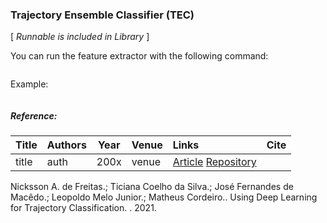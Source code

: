 ### Trajectory Ensemble Classifier (TEC)

\[ *Runnable is included in Library* \]

You can run the feature extractor with the following command:
```bash

```

Example:
```bash

```


##### Reference:

| Title | Authors | Year | Venue | Links | Cite |
|:------|:--------|------|:------|:------|:----:|
| title | auth | 200x | venue | [Article](http://dx.doi.org/10.xxx) [Repository](https://github.com/xxx) |  |
Nicksson A. de Freitas.; Ticiana Coelho da Silva.; José Fernandes de Macêdo.; Leopoldo Melo Junior.; Matheus Cordeiro.. Using Deep Learning for Trajectory Classification. . 2021.